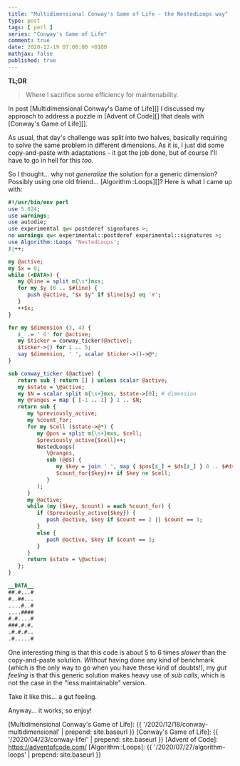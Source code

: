 ```yaml
---
title: "Multidimensional Conway's Game of Life - the NestedLoops way"
type: post
tags: [ perl ]
series: "Conway's Game of Life"
comment: true
date: 2020-12-19 07:00:00 +0100
mathjax: false
published: true
---
```


**TL;DR**

> Where I sacrifice some efficiency for maintenability.

In post [Multidimensional Conway's Game of Life][] I discussed my approach
to address a puzzle in [Advent of Code][] that deals with [Conway's Game of
Life][].

As usual, that day's challenge was split into two halves, basically
requiring to solve the same problem in different dimensions. As it is, I
just did some copy-and-paste with adaptations - it got the job done, but of
course I'll have to go in hell for this *too*.

So I thought... why not *generalize* the solution for a generic dimension?
Possibly using one old friend... [Algorithm::Loops][]? Here is what I came
up with:

```perl
#!/usr/bin/env perl
use 5.024;
use warnings;
use autodie;
use experimental qw< postderef signatures >;
no warnings qw< experimental::postderef experimental::signatures >;
use Algorithm::Loops 'NestedLoops';
$|++;

my @active;
my $x = 0;
while (<DATA>) {
   my @line = split m{\s*}mxs;
   for my $y (0 .. $#line) {
      push @active, "$x $y" if $line[$y] eq '#';
   }
   ++$x;
}

for my $dimension (3, 4) {
   $_ .= ' 0' for @active;
   my $ticker = conway_ticker(@active);
   $ticker->() for 1 .. 5;
   say $dimension, ' ', scalar $ticker->()->@*;
}

sub conway_ticker (@active) {
   return sub { return [] } unless scalar @active;
   my $state = \@active;
   my $N = scalar split m{\s+}mxs, $state->[0]; # dimension
   my @ranges = map { [-1 .. 1] } 1 .. $N;
   return sub {
      my %previously_active;
      my %count_for;
      for my $cell ($state->@*) {
         my @pos = split m{\s+}mxs, $cell;
         $previously_active{$cell}++;
         NestedLoops(
            \@ranges,
            sub (@ds) {
               my $key = join ' ', map { $pos[$_] + $ds[$_] } 0 .. $#ds;
               $count_for{$key}++ if $key ne $cell;
            }
         );
      }
      my @active;
      while (my ($key, $count) = each %count_for) {
         if ($previously_active{$key}) {
            push @active, $key if $count == 2 || $count == 3;
         }
         else {
            push @active, $key if $count == 3;
         }
      }
      return $state = \@active;
   };
}

__DATA__
##.#...#
#..##...
....#..#
....####
#.#....#
###.#.#.
.#.#.#..
.#.....#
```

One interesting thing is that this code is about 5 to 6 times *slower* than
the copy-and-paste solution. *Without* having done any kind of benchmark
(which is the only way to go when you have these kind of doubts!), my *gut
feeling* is that this generic solution makes heavy use of *sub calls*, which
is not the case in the "less maintainable" version.

Take it like this... a gut feeling.

Anyway... it works, so enjoy!


[Multidimensional Conway's Game of Life]: {{ '/2020/12/18/conway-multidimensional' | prepend: site.baseurl }}
[Conway's Game of Life]: {{ '/2020/04/23/conway-life/' | prepend: site.baseurl }}
[Advent of Code]: https://adventofcode.com/
[Algorithm::Loops]: {{ '/2020/07/27/algorithm-loops' | prepend: site.baseurl }}
